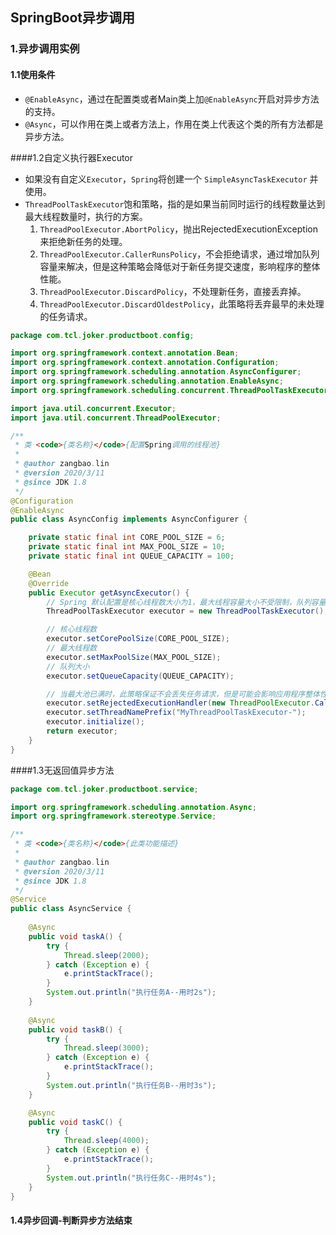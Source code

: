 ## SpringBoot异步调用

### 1.异步调用实例

#### 1.1使用条件

- `@EnableAsync`，通过在配置类或者Main类上加`@EnableAsync`开启对异步方法的支持。
- `@Async`，可以作用在类上或者方法上，作用在类上代表这个类的所有方法都是异步方法。

####1.2自定义执行器Executor

- 如果没有自定义`Executor`，`Spring`将创建一个 `SimpleAsyncTaskExecutor` 并使用。 
- `ThreadPoolTaskExecutor`饱和策略，指的是如果当前同时运行的线程数量达到最大线程数量时，执行的方案。
  1. `ThreadPoolExecutor.AbortPolicy`，抛出RejectedExecutionException来拒绝新任务的处理。
  2. `ThreadPoolExecutor.CallerRunsPolicy`，不会拒绝请求，通过增加队列容量来解决，但是这种策略会降低对于新任务提交速度，影响程序的整体性能。
  3. `ThreadPoolExecutor.DiscardPolicy`，不处理新任务，直接丢弃掉。
  4. `ThreadPoolExecutor.DiscardOldestPolicy`，此策略将丢弃最早的未处理的任务请求。

```java
package com.tcl.joker.productboot.config;

import org.springframework.context.annotation.Bean;
import org.springframework.context.annotation.Configuration;
import org.springframework.scheduling.annotation.AsyncConfigurer;
import org.springframework.scheduling.annotation.EnableAsync;
import org.springframework.scheduling.concurrent.ThreadPoolTaskExecutor;

import java.util.concurrent.Executor;
import java.util.concurrent.ThreadPoolExecutor;

/**
 * 类 <code>{类名称}</code>{配置Spring调用的线程池}
 *
 * @author zangbao.lin
 * @version 2020/3/11
 * @since JDK 1.8
 */
@Configuration
@EnableAsync
public class AsyncConfig implements AsyncConfigurer {

    private static final int CORE_POOL_SIZE = 6;
    private static final int MAX_POOL_SIZE = 10;
    private static final int QUEUE_CAPACITY = 100;

    @Bean
    @Override
    public Executor getAsyncExecutor() {
        // Spring 默认配置是核心线程数大小为1，最大线程容量大小不受限制，队列容量也不受限制。
        ThreadPoolTaskExecutor executor = new ThreadPoolTaskExecutor();

        // 核心线程数
        executor.setCorePoolSize(CORE_POOL_SIZE);
        // 最大线程数
        executor.setMaxPoolSize(MAX_POOL_SIZE);
        // 队列大小
        executor.setQueueCapacity(QUEUE_CAPACITY);

        // 当最大池已满时，此策略保证不会丢失任务请求，但是可能会影响应用程序整体性能。
        executor.setRejectedExecutionHandler(new ThreadPoolExecutor.CallerRunsPolicy());
        executor.setThreadNamePrefix("MyThreadPoolTaskExecutor-");
        executor.initialize();
        return executor;
    }
}

```



####1.3无返回值异步方法

```java
package com.tcl.joker.productboot.service;

import org.springframework.scheduling.annotation.Async;
import org.springframework.stereotype.Service;

/**
 * 类 <code>{类名称}</code>{此类功能描述}
 *
 * @author zangbao.lin
 * @version 2020/3/11
 * @since JDK 1.8
 */
@Service
public class AsyncService {
    
    @Async
    public void taskA() {
        try {
            Thread.sleep(2000);
        } catch (Exception e) {
            e.printStackTrace();
        }
        System.out.println("执行任务A--用时2s");
    }
    
    @Async
    public void taskB() {
        try {
            Thread.sleep(3000);
        } catch (Exception e) {
            e.printStackTrace();
        }
        System.out.println("执行任务B--用时3s");
    }

    @Async
    public void taskC() {
        try {
            Thread.sleep(4000);
        } catch (Exception e) {
            e.printStackTrace();
        }
        System.out.println("执行任务C--用时4s");
    }
}
```

#### 1.4异步回调-判断异步方法结束

```

```

